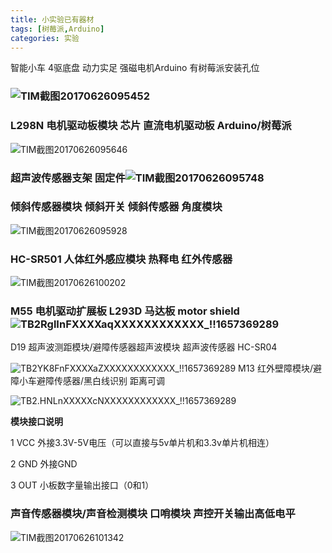 ```yaml
---
title: 小实验已有器材
tags: [树莓派,Arduino]
categories: 实验
---
```


智能小车 4驱底盘 动力实足 强磁电机Arduino 有树莓派安装孔位

### ![TIM截图20170626095452](D:\hexo\source\images\TIM截图20170626095452.png)

### L298N 电机驱动板模块 芯片 直流电机驱动板 Arduino/树莓派

![TIM截图20170626095646](D:\hexo\source\images\TIM截图20170626095646.png)

### 超声波传感器支架 固定件![TIM截图20170626095748](D:\hexo\source\images\TIM截图20170626095748.png)

### 倾斜传感器模块 倾斜开关 倾斜传感器 角度模块

![TIM截图20170626095928](D:\hexo\source\images\TIM截图20170626095928.png)

### HC-SR501 人体红外感应模块 热释电 红外传感器

![TIM截图20170626100202](D:\hexo\source\images\TIM截图20170626100202.png)

### M55 电机驱动扩展板 L293D 马达板 motor shield![TB2RglInFXXXXaqXXXXXXXXXXXX_!!1657369289](D:\hexo\source\images\TB2RglInFXXXXaqXXXXXXXXXXXX_!!1657369289.jpg)
D19 超声波测距模块/避障传感器超声波模块 超声波传感器 HC-SR04

![TB2YK8FnFXXXXaZXXXXXXXXXXXX_!!1657369289](D:\hexo\source\images\TB2YK8FnFXXXXaZXXXXXXXXXXXX_!!1657369289.jpg)
M13 红外壁障模块/避障小车避障传感器/黑白线识别 距离可调

![TB2.HNLnXXXXXcNXXXXXXXXXXXX_!!1657369289](D:\hexo\source\images\TB2.HNLnXXXXXcNXXXXXXXXXXXX_!!1657369289.jpg)

**模块接口说明**

1 VCC 外接3.3V-5V电压（可以直接与5v单片机和3.3v单片机相连）

2 GND 外接GND

3 OUT 小板数字量输出接口（0和1）

### 声音传感器模块/声音检测模块 口哨模块 声控开关输出高低电平

![TIM截图20170626101342](D:\hexo\source\images\TIM截图20170626101342.png)

